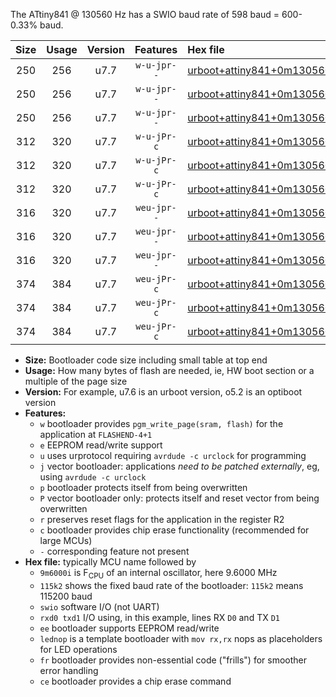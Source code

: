 The ATtiny841 @ 130560 Hz has a SWIO baud rate of 598 baud = 600-0.33% baud.

|Size|Usage|Version|Features|Hex file|
|:-:|:-:|:-:|:-:|:--|
|250|256|u7.7|`w-u-jpr--`|[urboot+attiny841+0m130560i++++0k6_swio_rxa2_txa1_lednop.hex](https://raw.githubusercontent.com/stefanrueger/urboot.hex/main/mcus/attiny841/internal_oscillator/fint+0m130560_Hz/br++++0k6_bps/urboot+attiny841+0m130560i++++0k6_swio_rxa2_txa1_lednop.hex)|
|250|256|u7.7|`w-u-jpr--`|[urboot+attiny841+0m130560i++++0k6_swio_rxa4_txa5_lednop.hex](https://raw.githubusercontent.com/stefanrueger/urboot.hex/main/mcus/attiny841/internal_oscillator/fint+0m130560_Hz/br++++0k6_bps/urboot+attiny841+0m130560i++++0k6_swio_rxa4_txa5_lednop.hex)|
|250|256|u7.7|`w-u-jpr--`|[urboot+attiny841+0m130560i++++0k6_swio_rxb2_txa7_lednop.hex](https://raw.githubusercontent.com/stefanrueger/urboot.hex/main/mcus/attiny841/internal_oscillator/fint+0m130560_Hz/br++++0k6_bps/urboot+attiny841+0m130560i++++0k6_swio_rxb2_txa7_lednop.hex)|
|312|320|u7.7|`w-u-jPr-c`|[urboot+attiny841+0m130560i++++0k6_swio_rxa2_txa1_lednop_fr_ce.hex](https://raw.githubusercontent.com/stefanrueger/urboot.hex/main/mcus/attiny841/internal_oscillator/fint+0m130560_Hz/br++++0k6_bps/urboot+attiny841+0m130560i++++0k6_swio_rxa2_txa1_lednop_fr_ce.hex)|
|312|320|u7.7|`w-u-jPr-c`|[urboot+attiny841+0m130560i++++0k6_swio_rxa4_txa5_lednop_fr_ce.hex](https://raw.githubusercontent.com/stefanrueger/urboot.hex/main/mcus/attiny841/internal_oscillator/fint+0m130560_Hz/br++++0k6_bps/urboot+attiny841+0m130560i++++0k6_swio_rxa4_txa5_lednop_fr_ce.hex)|
|312|320|u7.7|`w-u-jPr-c`|[urboot+attiny841+0m130560i++++0k6_swio_rxb2_txa7_lednop_fr_ce.hex](https://raw.githubusercontent.com/stefanrueger/urboot.hex/main/mcus/attiny841/internal_oscillator/fint+0m130560_Hz/br++++0k6_bps/urboot+attiny841+0m130560i++++0k6_swio_rxb2_txa7_lednop_fr_ce.hex)|
|316|320|u7.7|`weu-jpr--`|[urboot+attiny841+0m130560i++++0k6_swio_rxa2_txa1_ee_lednop.hex](https://raw.githubusercontent.com/stefanrueger/urboot.hex/main/mcus/attiny841/internal_oscillator/fint+0m130560_Hz/br++++0k6_bps/urboot+attiny841+0m130560i++++0k6_swio_rxa2_txa1_ee_lednop.hex)|
|316|320|u7.7|`weu-jpr--`|[urboot+attiny841+0m130560i++++0k6_swio_rxa4_txa5_ee_lednop.hex](https://raw.githubusercontent.com/stefanrueger/urboot.hex/main/mcus/attiny841/internal_oscillator/fint+0m130560_Hz/br++++0k6_bps/urboot+attiny841+0m130560i++++0k6_swio_rxa4_txa5_ee_lednop.hex)|
|316|320|u7.7|`weu-jpr--`|[urboot+attiny841+0m130560i++++0k6_swio_rxb2_txa7_ee_lednop.hex](https://raw.githubusercontent.com/stefanrueger/urboot.hex/main/mcus/attiny841/internal_oscillator/fint+0m130560_Hz/br++++0k6_bps/urboot+attiny841+0m130560i++++0k6_swio_rxb2_txa7_ee_lednop.hex)|
|374|384|u7.7|`weu-jPr-c`|[urboot+attiny841+0m130560i++++0k6_swio_rxa2_txa1_ee_lednop_fr_ce.hex](https://raw.githubusercontent.com/stefanrueger/urboot.hex/main/mcus/attiny841/internal_oscillator/fint+0m130560_Hz/br++++0k6_bps/urboot+attiny841+0m130560i++++0k6_swio_rxa2_txa1_ee_lednop_fr_ce.hex)|
|374|384|u7.7|`weu-jPr-c`|[urboot+attiny841+0m130560i++++0k6_swio_rxa4_txa5_ee_lednop_fr_ce.hex](https://raw.githubusercontent.com/stefanrueger/urboot.hex/main/mcus/attiny841/internal_oscillator/fint+0m130560_Hz/br++++0k6_bps/urboot+attiny841+0m130560i++++0k6_swio_rxa4_txa5_ee_lednop_fr_ce.hex)|
|374|384|u7.7|`weu-jPr-c`|[urboot+attiny841+0m130560i++++0k6_swio_rxb2_txa7_ee_lednop_fr_ce.hex](https://raw.githubusercontent.com/stefanrueger/urboot.hex/main/mcus/attiny841/internal_oscillator/fint+0m130560_Hz/br++++0k6_bps/urboot+attiny841+0m130560i++++0k6_swio_rxb2_txa7_ee_lednop_fr_ce.hex)|

- **Size:** Bootloader code size including small table at top end
- **Usage:** How many bytes of flash are needed, ie, HW boot section or a multiple of the page size
- **Version:** For example, u7.6 is an urboot version, o5.2 is an optiboot version
- **Features:**
  + `w` bootloader provides `pgm_write_page(sram, flash)` for the application at `FLASHEND-4+1`
  + `e` EEPROM read/write support
  + `u` uses urprotocol requiring `avrdude -c urclock` for programming
  + `j` vector bootloader: applications *need to be patched externally*, eg, using `avrdude -c urclock`
  + `p` bootloader protects itself from being overwritten
  + `P` vector bootloader only: protects itself and reset vector from being overwritten
  + `r` preserves reset flags for the application in the register R2
  + `c` bootloader provides chip erase functionality (recommended for large MCUs)
  + `-` corresponding feature not present
- **Hex file:** typically MCU name followed by
  + `9m6000i` is F<sub>CPU</sub> of an internal oscillator, here 9.6000 MHz
  + `115k2` shows the fixed baud rate of the bootloader: `115k2` means 115200 baud
  + `swio` software I/O (not UART)
  + `rxd0 txd1` I/O using, in this example, lines RX `D0` and TX `D1`
  + `ee` bootloader supports EEPROM read/write
  + `lednop` is a template bootloader with `mov rx,rx` nops as placeholders for LED operations
  + `fr` bootloader provides non-essential code ("frills") for smoother error handling
  + `ce` bootloader provides a chip erase command
